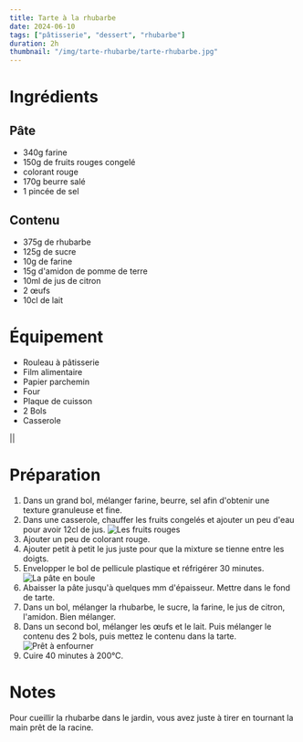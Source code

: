 ```yaml
---
title: Tarte à la rhubarbe
date: 2024-06-10
tags: ["pâtisserie", "dessert", "rhubarbe"]
duration: 2h
thumbnail: "/img/tarte-rhubarbe/tarte-rhubarbe.jpg"
---
```



# Ingrédients

## Pâte

+ 340g farine
+ 150g de fruits rouges congelé
+ colorant rouge
+ 170g beurre salé
+ 1 pincée de sel

## Contenu

+ 375g de rhubarbe
+ 125g de sucre
+ 10g de farine
+ 15g d'amidon de pomme de terre
+ 10ml de jus de citron
+ 2 œufs
+ 10cl de lait

# Équipement

+ Rouleau à pâtisserie
+ Film alimentaire
+ Papier parchemin
+ Four
+ Plaque de cuisson
+ 2 Bols
+ Casserole

||
# Préparation

1. Dans un grand bol, mélanger farine, beurre, sel afin d'obtenir une texture granuleuse et fine.
2. Dans une casserole, chauffer les fruits congelés et ajouter un peu d'eau pour avoir 12cl de jus.
![Les fruits rouges](/img/tarte-rhubarbe/tarte-rhubarbe-step-2.jpg)
3. Ajouter un peu de colorant rouge.
4. Ajouter petit à petit le jus juste pour que la mixture se tienne entre les doigts.
5. Envelopper le bol de pellicule plastique et réfrigérer 30 minutes.
![La pâte en boule](/img/tarte-rhubarbe/tarte-rhubarbe-step-5.jpg)
6. Abaisser la pâte jusqu'à quelques mm d'épaisseur. Mettre dans le fond de tarte.
7. Dans un bol, mélanger la rhubarbe, le sucre, la farine, le jus de citron, l'amidon. Bien mélanger.
8. Dans un second bol, mélanger les œufs et le lait. Puis mélanger le contenu des 2 bols, puis mettez
le contenu dans la tarte.
![Prêt à enfourner](/img/tarte-rhubarbe/tarte-rhubarbe-step-8.jpg)
9. Cuire 40 minutes à 200°C.


# Notes

Pour cueillir la rhubarbe dans le jardin, vous avez juste à tirer en tournant la main prêt de la racine.